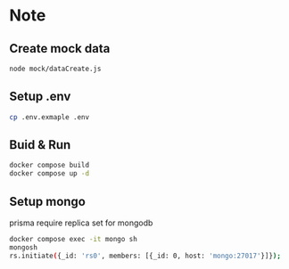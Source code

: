 # Note

## Create mock data

```bash
node mock/dataCreate.js
```

## Setup .env

```bash
cp .env.exmaple .env
```

## Buid & Run

```bash
docker compose build
docker compose up -d
```

## Setup mongo

prisma require replica set for mongodb

```bash
docker compose exec -it mongo sh
mongosh
rs.initiate({_id: 'rs0', members: [{_id: 0, host: 'mongo:27017'}]});
```
